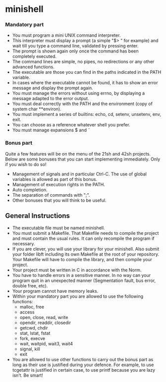 # minishell

### Mandatory part
- You must program a mini UNIX command interpreter.
- This interpreter must display a prompt (a simple "$> " for example) and wait till
you type a command line, validated by pressing enter.
- The prompt is shown again only once the command has been completely executed.
- The command lines are simple, no pipes, no redirections or any other advanced
functions.
- The executable are those you can find in the paths indicated in the PATH variable.
- In cases where the executable cannot be found, it has to show an error message and
display the prompt again.
- You must manage the errors without using errno, by displaying a message adapted
to the error output.
- You must deal correctly with the PATH and the environment (copy of system char
**environ).
- You must implement a series of builtins: echo, cd, setenv, unsetenv, env, exit.
- You can choose as a reference whatever shell you prefer.
- You must manage expansions $ and ˜

### Bonus part
Quite a few features will be on the menu of the 21sh and 42sh projects. Below are some
bonuses that you can start implementing immediately. Only if you wish to do so!
- Management of signals and in particular Ctrl-C. The use of global variables is
allowed as part of this bonus.
- Management of execution rights in the PATH.
- Auto completion.
- The separation of commands with ";".
- Other bonuses that you will think to be useful.

## General Instructions
- The executable file must be named minishell.
- You must submit a Makefile. That Makefile needs to compile the project and
must contain the usual rules. It can only recompile the program if necessary.
- If you are clever, you will use your library for your minishell. Also submit your
folder libft including its own Makefile at the root of your repository. Your
Makefile will have to compile the library, and then compile your project.
- Your project must be written in C in accordance with the Norm.
- You have to handle errors in a sensitive manner. In no way can your program quit
in an unexpected manner (Segmentation fault, bus error, double free, etc).
- Your program cannot have memory leaks.
- Within your mandatory part you are allowed to use the following functions:
  - malloc, free
  - access
  - open, close, read, write
  - opendir, readdir, closedir
  - getcwd, chdir
  - stat, lstat, fstat
  - fork, execve
  - wait, waitpid, wait3, wait4
  - signal, kill
  - exit
- You are allowed to use other functions to carry out the bonus part as long as their
use is justified during your defence. For example, to use tcgetattr is justified in
certain case, to use printf because you are lazy isn’t. Be smart!
